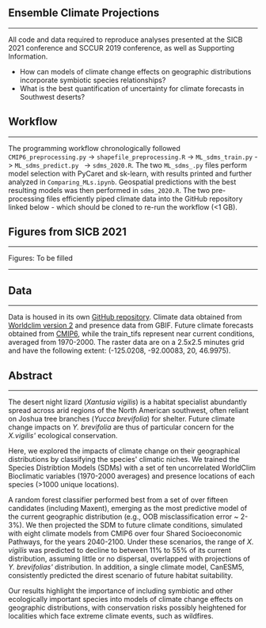## Ensemble Climate Projections 

---

All code and data required to reproduce analyses presented at the SICB 2021 conference and SCCUR 2019 conference, as well as Supporting Information.

* How can models of climate change effects on geographic distributions incorporate symbiotic species relationships? 
* What is the best quantification of uncertainty for climate forecasts in Southwest deserts?

## Workflow

---

The programming workflow chronologically followed `CMIP6_preprocessing.py` -> `shapefile_preprocessing.R` -> `ML_sdms_train.py` -> `ML_sdms_predict.py ` -> `sdms_2020.R`. The two `ML_sdms_.py` files perform model selection with PyCaret and sk-learn, with results printed and further analyzed in `Comparing_MLs.ipynb`. Geospatial predictions with the best resulting models was then performed in `sdms_2020.R`. The two pre-processing files efficiently piped climate data into the GitHub repository linked below - which should be cloned to re-run the workflow (<1 GB).


## Figures from SICB 2021

---

Figures: To be filled

---

## Data

---
Data is housed in its own [GitHub repository](https://github.com/daniel-furman/xantusia-data). Climate data obtained from [Worldclim version 2](https://www.worldclim.org/) and presence data from GBIF. Future climate forecasts obtained from [CMIP6](https://www.worldclim.org/data/cmip6/cmip6_clim2.5m.html), while the train_tifs represent near current conditions, averaged from 1970-2000. The raster data are on a 2.5x2.5 minutes grid and have the following extent: (-125.0208, -92.00083, 20, 46.9975).

## Abstract


---

The desert night lizard (*Xantusia vigilis*) is a habitat specialist abundantly spread across arid regions of the North American southwest, often reliant on Joshua tree branches (*Yucca brevifolia*) for shelter. Future climate change impacts on *Y. brevifolia* are thus of particular concern for the *X.vigilis'* ecological conservation. 

Here, we explored the impacts of climate change on their geographical distributions by classifying the species' climatic niches. We trained the Species Distribtion Models (SDMs) with a set of ten uncorrelated WorldClim Bioclimatic variables (1970-2000 averages) and presence locations of each species (>1000 unique locations). 

A random forest classifier performed best from a set of over fifteen candidates (including Maxent), emerging as the most predictive model of the current geographic distribution (e.g., OOB misclassification error ~ 2-3%). We then projected the SDM to future climate conditions, simulated with eight climate models from CMIP6 over four Shared Socioeconomic Pathways, for the years 2040-2100. Under these scenarios, the range of *X. vigilis* was predicted to decline to between 11% to 55% of its current distribution, assuming little or no dispersal, overlapped with projections of *Y. brevifolias'* distribution. In addition, a single climate model, CanESM5, consistently predicted the direst scenario of future habitat suitability. 

Our results highlight the importance of including symbiotic and other ecologically important species into models of climate change effects on geographic distributions, with conservation risks possibly heightened for localities which face extreme climate events, such as wildfires.  
